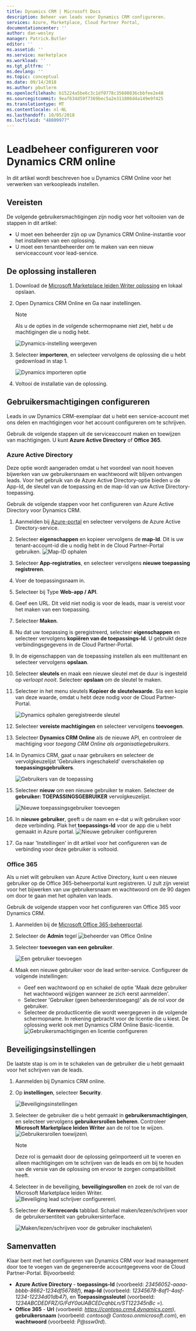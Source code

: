 ```yaml
---
title: Dynamics CRM | Microsoft Docs
description: Beheer van leads voor Dynamics CRM configureren.
services: Azure, Marketplace, Cloud Partner Portal,
documentationcenter: ''
author: dan-wesley
manager: Patrick.Butler
editor: ''
ms.assetid: ''
ms.service: marketplace
ms.workload: ''
ms.tgt_pltfrm: ''
ms.devlang: ''
ms.topic: conceptual
ms.date: 09/14/2018
ms.author: pbutlerm
ms.openlocfilehash: b15224a5be6c3c1df0778c35680836cbbfee2e48
ms.sourcegitcommit: 9eaf634d59f7369bec5a2e311806d4a149e9f425
ms.translationtype: MT
ms.contentlocale: nl-NL
ms.lasthandoff: 10/05/2018
ms.locfileid: "48809977"
---
```

# <a name="configure-lead-management-for-dynamics-crm-online"></a>Leadbeheer configureren voor Dynamics CRM online

In dit artikel wordt beschreven hoe u Dynamics CRM Online voor het verwerken van verkoopleads instellen.

## <a name="prerequisites"></a>Vereisten

De volgende gebruikersmachtigingen zijn nodig voor het voltooien van de stappen in dit artikel:
- U moet een beheerder zijn op uw Dynamics CRM Online-instantie voor het installeren van een oplossing.
- U moet een tenantbeheerder om te maken van een nieuw serviceaccount voor lead-service.

<a name="install-the-solution"></a>De oplossing installeren
--------------------

1.  Download de [Microsoft Marketplace leiden Writer oplossing](https://mpsapiprodwus.blob.core.windows.net/documentation/MicrosoftMarketplacesLeadIntegrationSolution_1_0_0_0_target_CRM_6.1_managed.zip) en lokaal opslaan.

2.  Open Dynamics CRM Online en Ga naar instellingen.
    >[!NOTE]
    >Als u de opties in de volgende schermopname niet ziet, hebt u de machtigingen die u nodig hebt.
 
       ![Dynamics-instelling weergeven](./media/cloud-partner-portal-lead-management-instructions-dynamics/crmonline1.png)

3.  Selecteer **importeren**, en selecteer vervolgens de oplossing die u hebt gedownload in stap 1.
 
    ![Dynamics importeren optie](./media/cloud-partner-portal-lead-management-instructions-dynamics/crmonline2.png)

4.  Voltooi de installatie van de oplossing.

## <a name="configure-user-permissions"></a>Gebruikersmachtigingen configureren

Leads in uw Dynamics CRM-exemplaar dat u hebt een service-account met ons delen en machtigingen voor het account configureren om te schrijven.

Gebruik de volgende stappen uit de serviceaccount maken en toewijzen van machtigingen. U kunt **Azure Active Directory** of **Office 365**.

### <a name="azure-active-directory"></a>Azure Active Directory

Deze optie wordt aangeraden omdat u het voordeel van nooit hoeven bijwerken van uw gebruikersnaam en wachtwoord wilt blijven ontvangen leads. Voor het gebruik van de Azure Active Directory-optie bieden u de App-Id, de sleutel van de toepassing en de map-Id van uw Active Directory-toepassing.

Gebruik de volgende stappen voor het configureren van Azure Active Directory voor Dynamics CRM.

1.  Aanmelden bij [Azure-portal](https://portal.azure.com/) en selecteer vervolgens de Azure Active Directory-service.

2.  Selecteer **eigenschappen** en kopieer vervolgens de **map-Id**. Dit is uw tenant-account-id die u nodig hebt in de Cloud Partner-Portal gebruiken.
    ![Map-ID ophalen](./media/cloud-partner-portal-lead-management-instructions-dynamics/directoryid.png)

3.  Selecteer **App-registraties**, en selecteer vervolgens **nieuwe toepassing registreren**.
4.  Voer de toepassingsnaam in.
5.  Selecteer bij Type **Web-app / API**.
6.  Geef een URL. Dit veld niet nodig is voor de leads, maar is vereist voor het maken van een toepassing.
7. Selecteer **Maken**.
8.  Nu dat uw toepassing is geregistreerd, selecteer **eigenschappen** en selecteer vervolgens **kopiëren van de toepassings-Id**. U gebruikt deze verbindingsgegevens in de Cloud Partner-Portal.
9.  In de eigenschappen van de toepassing instellen als een multitenant en selecteer vervolgens **opslaan**.

10. Selecteer **sleutels** en maak een nieuwe sleutel met de duur is ingesteld op *verloopt nooit*. Selecteer **opslaan** om de sleutel te maken. 
11. Selecteer in het menu sleutels **Kopieer de sleutelwaarde.** Sla een kopie van deze waarde, omdat u hebt deze nodig voor de Cloud Partner-Portal.
    
    ![Dynamics ophalen geregistreerde sleutel](./media/cloud-partner-portal-lead-management-instructions-dynamics/registerkeys.png)
12. Selecteer **vereiste machtigingen** en selecteer vervolgens **toevoegen**. 
13. Selecteer **Dynamics CRM Online** als de nieuwe API, en controleer de machtiging voor *toegang CRM Online als organisatiegebruikers*.

14. In Dynamics CRM, gaat u naar gebruikers en selecteer de vervolgkeuzelijst 'Gebruikers ingeschakeld' overschakelen op **toepassingsgebruikers**.
    
    ![Gebruikers van de toepassing](./media/cloud-partner-portal-lead-management-instructions-dynamics/applicationuserfirst.PNG)

15. Selecteer **nieuw** om een nieuwe gebruiker te maken. Selecteer de **gebruiker: TOEPASSINGSGEBRUIKER** vervolgkeuzelijst.
    
    ![Nieuwe toepassingsgebruiker toevoegen](./media/cloud-partner-portal-lead-management-instructions-dynamics/applicationuser.PNG)

16. In **nieuwe gebruiker**, geeft u de naam en e-dat u wilt gebruiken voor deze verbinding. Plak het **toepassings-Id** voor de app die u hebt gemaakt in Azure portal.
     ![Nieuwe gebruiker configureren](./media/cloud-partner-portal-lead-management-instructions-dynamics/leadgencreateuser.PNG)

17. Ga naar 'Instellingen' in dit artikel voor het configureren van de verbinding voor deze gebruiker is voltooid.

### <a name="office-365"></a>Office 365

Als u niet wilt gebruiken van Azure Active Directory, kunt u een nieuwe gebruiker op de Office 365-beheerportal kunt registreren. U zult zijn vereist voor het bijwerken van uw gebruikersnaam en wachtwoord om de 90 dagen om door te gaan met het ophalen van leads.

Gebruik de volgende stappen voor het configureren van Office 365 voor Dynamics CRM.

1. Aanmelden bij de [Microsoft Office 365-beheerportal](https://go.microsoft.com/fwlink/?LinkId=225975).

2. Selecteer de **Admin** tegel ![beheerder van Office Online](./media/cloud-partner-portal-lead-management-instructions-dynamics/crmonline3.png)

3. Selecteer **toevoegen van een gebruiker**.

    ![Een gebruiker toevoegen](./media/cloud-partner-portal-lead-management-instructions-dynamics/crmonline4.png)

4. Maak een nieuwe gebruiker voor de lead writer-service. Configureer de volgende instellingen:

    -   Geef een wachtwoord op en schakel de optie 'Maak deze gebruiker het wachtwoord wijzigen wanneer ze zich eerst aanmelden'.
    -   Selecteer 'Gebruiker (geen beheerderstoegang)' als de rol voor de gebruiker.
    -   Selecteer de productlicentie die wordt weergegeven in de volgende schermopname. In rekening gebracht voor de licentie die u kiest. De oplossing werkt ook met Dynamics CRM Online Basic-licentie.
    ![Gebruikersmachtigingen en licentie configureren](./media/cloud-partner-portal-lead-management-instructions-dynamics/crmonline5.png)

## <a name="security-settings"></a>Beveiligingsinstellingen

De laatste stap is om in te schakelen van de gebruiker die u hebt gemaakt voor het schrijven van de leads.

1.  Aanmelden bij Dynamics CRM online.
2.  Op **instellingen**, selecteer **Security**.
    
    ![Beveiligingsinstellingen](./media/cloud-partner-portal-lead-management-instructions-dynamics/crmonline6.png)

3.  Selecteer de gebruiker die u hebt gemaakt in **gebruikersmachtigingen**, en selecteer vervolgens **gebruikersrollen beheren**. Controleer **Microsoft Marketplace leiden Writer** aan de rol toe te wijzen.
    ![Gebruikersrollen toewijzen](./media/cloud-partner-portal-lead-management-instructions-dynamics/crmonline7.png)\

    >[!NOTE]
    >Deze rol is gemaakt door de oplossing geïmporteerd uit te voeren en alleen machtigingen om te schrijven van de leads en om bij te houden van de versie van de oplossing om ervoor te zorgen compatibiliteit heeft.

4.  Selecteer in de beveiliging, **beveiligingsrollen** en zoek de rol van de Microsoft Marketplace leiden Writer.
    ![Beveiliging lead schrijver configureren](./media/cloud-partner-portal-lead-management-instructions-dynamics/crmonline10.jpg)\

5. Selecteer de **Kernrecords** tabblad. Schakel maken/lezen/schrijven voor de gebruikersentiteit van gebruikersinterface.

    ![Maken/lezen/schrijven voor de gebruiker inschakelen](./media/cloud-partner-portal-lead-management-instructions-dynamics/crmonline11.jpg)\

## <a name="wrap-up"></a>Samenvatten

Klaar bent met het configureren van Dynamics CRM voor lead management door toe te voegen van de gegenereerde accountgegevens voor de Cloud Partner-Portal. Bijvoorbeeld:

-   **Azure Active Directory** - **toepassings-Id** (voorbeeld: *23456052-aaaa-bbbb-8662-1234df56788f*), **map-Id** (voorbeeld: *12345678-8af1-4asf-1234-12234d01db47*), en **Toepassingssleutel** (voorbeeld: *1234ABCDEDFRZ/G/FdY0aUABCEDcqhbLn/ST122345nBc =*).
-   **Office 365** - **Url** (voorbeeld: *https://contoso.crm4.dynamics.com*), **gebruikersnaam** (voorbeeld: *contoso\@ Contoso.onmicrosoft.com*), en **wachtwoord** (voorbeeld: *P\@ssw0rd*).
